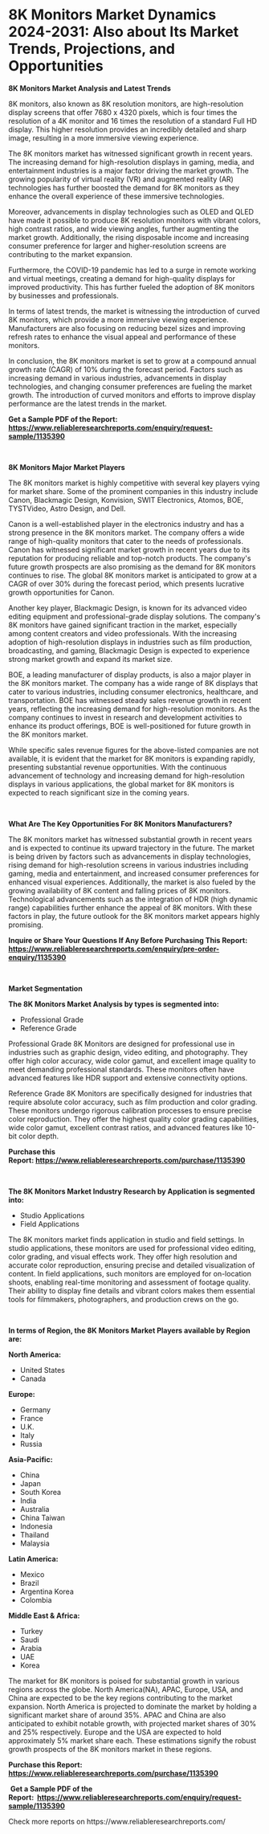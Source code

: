 <p><h1>8K Monitors Market Dynamics 2024-2031: Also about Its Market Trends, Projections, and Opportunities</h1></p><p><strong>8K Monitors Market Analysis and Latest Trends</strong></p>
<p><p>8K monitors, also known as 8K resolution monitors, are high-resolution display screens that offer 7680 x 4320 pixels, which is four times the resolution of a 4K monitor and 16 times the resolution of a standard Full HD display. This higher resolution provides an incredibly detailed and sharp image, resulting in a more immersive viewing experience.</p><p>The 8K monitors market has witnessed significant growth in recent years. The increasing demand for high-resolution displays in gaming, media, and entertainment industries is a major factor driving the market growth. The growing popularity of virtual reality (VR) and augmented reality (AR) technologies has further boosted the demand for 8K monitors as they enhance the overall experience of these immersive technologies.</p><p>Moreover, advancements in display technologies such as OLED and QLED have made it possible to produce 8K resolution monitors with vibrant colors, high contrast ratios, and wide viewing angles, further augmenting the market growth. Additionally, the rising disposable income and increasing consumer preference for larger and higher-resolution screens are contributing to the market expansion.</p><p>Furthermore, the COVID-19 pandemic has led to a surge in remote working and virtual meetings, creating a demand for high-quality displays for improved productivity. This has further fueled the adoption of 8K monitors by businesses and professionals.</p><p>In terms of latest trends, the market is witnessing the introduction of curved 8K monitors, which provide a more immersive viewing experience. Manufacturers are also focusing on reducing bezel sizes and improving refresh rates to enhance the visual appeal and performance of these monitors.</p><p>In conclusion, the 8K monitors market is set to grow at a compound annual growth rate (CAGR) of 10% during the forecast period. Factors such as increasing demand in various industries, advancements in display technologies, and changing consumer preferences are fueling the market growth. The introduction of curved monitors and efforts to improve display performance are the latest trends in the market.</p></p>
<p><strong>Get a Sample PDF of the Report:&nbsp; <a href="https://www.reliableresearchreports.com/enquiry/request-sample/1135390">https://www.reliableresearchreports.com/enquiry/request-sample/1135390</a></strong></p>
<p>&nbsp;</p>
<p><strong>8K Monitors Major Market Players</strong></p>
<p><p>The 8K monitors market is highly competitive with several key players vying for market share. Some of the prominent companies in this industry include Canon, Blackmagic Design, Konvision, SWIT Electronics, Atomos, BOE, TYSTVideo, Astro Design, and Dell.</p><p>Canon is a well-established player in the electronics industry and has a strong presence in the 8K monitors market. The company offers a wide range of high-quality monitors that cater to the needs of professionals. Canon has witnessed significant market growth in recent years due to its reputation for producing reliable and top-notch products. The company's future growth prospects are also promising as the demand for 8K monitors continues to rise. The global 8K monitors market is anticipated to grow at a CAGR of over 30% during the forecast period, which presents lucrative growth opportunities for Canon.</p><p>Another key player, Blackmagic Design, is known for its advanced video editing equipment and professional-grade display solutions. The company's 8K monitors have gained significant traction in the market, especially among content creators and video professionals. With the increasing adoption of high-resolution displays in industries such as film production, broadcasting, and gaming, Blackmagic Design is expected to experience strong market growth and expand its market size.</p><p>BOE, a leading manufacturer of display products, is also a major player in the 8K monitors market. The company has a wide range of 8K displays that cater to various industries, including consumer electronics, healthcare, and transportation. BOE has witnessed steady sales revenue growth in recent years, reflecting the increasing demand for high-resolution monitors. As the company continues to invest in research and development activities to enhance its product offerings, BOE is well-positioned for future growth in the 8K monitors market.</p><p>While specific sales revenue figures for the above-listed companies are not available, it is evident that the market for 8K monitors is expanding rapidly, presenting substantial revenue opportunities. With the continuous advancement of technology and increasing demand for high-resolution displays in various applications, the global market for 8K monitors is expected to reach significant size in the coming years.</p></p>
<p>&nbsp;</p>
<p><strong>What Are The Key Opportunities For 8K Monitors Manufacturers?</strong></p>
<p><p>The 8K monitors market has witnessed substantial growth in recent years and is expected to continue its upward trajectory in the future. The market is being driven by factors such as advancements in display technologies, rising demand for high-resolution screens in various industries including gaming, media and entertainment, and increased consumer preferences for enhanced visual experiences. Additionally, the market is also fueled by the growing availability of 8K content and falling prices of 8K monitors. Technological advancements such as the integration of HDR (high dynamic range) capabilities further enhance the appeal of 8K monitors. With these factors in play, the future outlook for the 8K monitors market appears highly promising.</p></p>
<p><strong>Inquire or Share Your Questions If Any Before Purchasing This Report: <a href="https://www.reliableresearchreports.com/enquiry/pre-order-enquiry/1135390">https://www.reliableresearchreports.com/enquiry/pre-order-enquiry/1135390</a></strong></p>
<p>&nbsp;</p>
<p><strong>Market Segmentation</strong></p>
<p><strong>The 8K Monitors Market Analysis by types is segmented into:</strong></p>
<p><ul><li>Professional Grade</li><li>Reference Grade</li></ul></p>
<p><p>Professional Grade 8K Monitors are designed for professional use in industries such as graphic design, video editing, and photography. They offer high color accuracy, wide color gamut, and excellent image quality to meet demanding professional standards. These monitors often have advanced features like HDR support and extensive connectivity options.</p><p>Reference Grade 8K Monitors are specifically designed for industries that require absolute color accuracy, such as film production and color grading. These monitors undergo rigorous calibration processes to ensure precise color reproduction. They offer the highest quality color grading capabilities, wide color gamut, excellent contrast ratios, and advanced features like 10-bit color depth.</p></p>
<p><strong>Purchase this Report:&nbsp;<a href="https://www.reliableresearchreports.com/purchase/1135390">https://www.reliableresearchreports.com/purchase/1135390</a></strong></p>
<p>&nbsp;</p>
<p><strong>The 8K Monitors Market Industry Research by Application is segmented into:</strong></p>
<p><ul><li>Studio Applications</li><li>Field Applications</li></ul></p>
<p><p>The 8K monitors market finds application in studio and field settings. In studio applications, these monitors are used for professional video editing, color grading, and visual effects work. They offer high resolution and accurate color reproduction, ensuring precise and detailed visualization of content. In field applications, such monitors are employed for on-location shoots, enabling real-time monitoring and assessment of footage quality. Their ability to display fine details and vibrant colors makes them essential tools for filmmakers, photographers, and production crews on the go.</p></p>
<p>&nbsp;</p>
<p><strong>In terms of Region, the 8K Monitors Market Players available by Region are:</strong></p>
<p>
    <p> <strong> North America: </strong>
        <ul>
            <li>United States</li>
            <li>Canada</li>
        </ul>
        </p> 
    <p> <strong> Europe: </strong>
        <ul>
            <li>Germany</li>
            <li>France</li>
            <li>U.K.</li>
            <li>Italy</li>
            <li>Russia</li>
        </ul>
        </p> 
    <p> <strong> Asia-Pacific: </strong>
        <ul>
            <li>China</li>
            <li>Japan</li>
            <li>South Korea</li>
            <li>India</li>
            <li>Australia</li>
            <li>China Taiwan</li>
            <li>Indonesia</li>
            <li>Thailand</li>
            <li>Malaysia</li>
        </ul>
        </p> 
    <p> <strong> Latin America: </strong>
        <ul>
            <li>Mexico</li>
            <li>Brazil</li>
            <li>Argentina Korea</li>
            <li>Colombia</li>
        </ul>
        </p> 
    <p> <strong> Middle East & Africa: </strong>
        <ul>
            <li>Turkey</li>
            <li>Saudi</li>
            <li>Arabia</li>
            <li>UAE</li>
            <li>Korea</li>
        </ul>
    </p>
    </p>
<p><p>The market for 8K monitors is poised for substantial growth in various regions across the globe. North America(NA), APAC, Europe, USA, and China are expected to be the key regions contributing to the market expansion. North America is projected to dominate the market by holding a significant market share of around 35%. APAC and China are also anticipated to exhibit notable growth, with projected market shares of 30% and 25% respectively. Europe and the USA are expected to hold approximately 5% market share each. These estimations signify the robust growth prospects of the 8K monitors market in these regions.</p></p>
<p><strong>Purchase this Report: <a href="https://www.reliableresearchreports.com/purchase/1135390">https://www.reliableresearchreports.com/purchase/1135390</a></strong></p>
<p>&nbsp;<strong>Get a Sample PDF of the Report:&nbsp;&nbsp;<a href="https://www.reliableresearchreports.com/enquiry/request-sample/1135390">https://www.reliableresearchreports.com/enquiry/request-sample/1135390</a></strong></p>
<p><strong></strong></p>
<p>Check more reports on https://www.reliableresearchreports.com/</p>